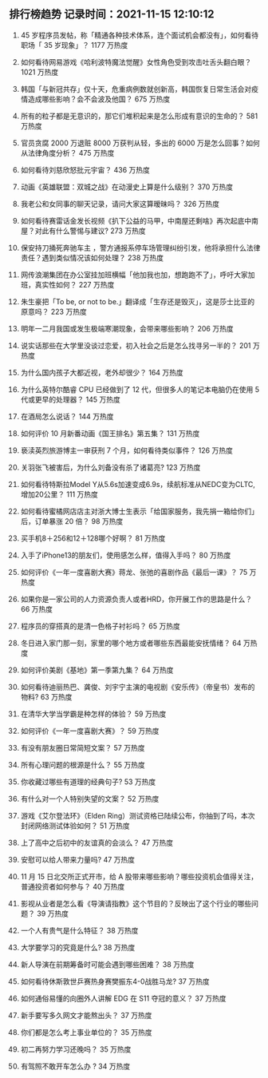 
## 排行榜趋势 记录时间：2021-11-15 12:10:12
  
  1. 45 岁程序员发帖，称「精通各种技术体系，连个面试机会都没有」，如何看待职场「 35 岁现象」？ 1177 万热度
    
  2. 如何看待网易游戏《哈利波特魔法觉醒》女性角色受到攻击吐舌头翻白眼？ 1021 万热度
    
  3. 韩国「与新冠共存」仅十天，危重病例数就创新高，韩国恢复日常生活会对疫情造成哪些影响？会不会波及他国？ 675 万热度
    
  4. 所有的粒子都是无意识的，那它们堆积起来是怎么形成有意识的生命的？ 581 万热度
    
  5. 官员贪腐 2000 万退赃 8000 万获判从轻，多出的 6000 万是怎么回事？如何从法律角度分析？ 475 万热度
    
  6. 如何看待刘慈欣怒批元宇宙？ 436 万热度
    
  7. 动画《英雄联盟：双城之战》在动漫史上算是什么级别？ 370 万热度
    
  8. 我老公和女同事的聊天记录，请问大家这算暧昧吗？ 326 万热度
    
  9. 如何看待赛雷话金发长视频《扒下公益的马甲，中南屋还剩啥》再次起底中南屋？对此有什么警惕与建议? 273 万热度
    
  10. 保安持刀捅死奔驰车主 ，警方通报系停车场管理纠纷引发，他将承担什么法律责任？遇到类似情况该如何处理？ 238 万热度
    
  11. 网传浪潮集团在办公室挂加班横幅「他加我也加，想跑跑不了」，呼吁大家加班，真实性如何？ 227 万热度
    
  12. 朱生豪把「To be, or not to be.」翻译成「生存还是毁灭」，这是莎士比亚的原意吗？ 223 万热度
    
  13. 明年一二月我国或发生极端寒潮现象，会带来哪些影响？ 206 万热度
    
  14. 说实话那些在大学里没谈过恋爱，初入社会之后是怎么找寻另一半的？ 201 万热度
    
  15. 为什么国内孩子大都近视，老外却很少？ 164 万热度
    
  16. 为什么英特尔酷睿 CPU 已经做到了 12 代，但很多人的笔记本电脑仍在使用 5 代或更早的处理器？ 145 万热度
    
  17. 在酒局怎么说话？ 144 万热度
    
  18. 如何评价 10 月新番动画《国王排名》第五集？ 131 万热度
    
  19. 亵渎英烈旅游博主一审获刑 7 个月，如何看待类似事件？ 126 万热度
    
  20. 关羽张飞被害后，为什么刘备没有杀了诸葛亮? 123 万热度
    
  21. 如何看待特斯拉Model Y从5.6s加速变成6.9s，续航标准从NEDC变为CLTC,增加20公里？ 111 万热度
    
  22. 如何看待蜜橘网店店主对浙大博士生表示「给国家服务，我先捐一箱给你们」后，订单暴涨 20 倍？ 98 万热度
    
  23. 买手机8＋256和12＋128哪个好啊？ 81 万热度
    
  24. 入手了iPhone13的朋友们，使用感怎么样，值得入手吗？ 80 万热度
    
  25. 如何评价《一年一度喜剧大赛》蒋龙、张弛的喜剧作品《最后一课》？ 75 万热度
    
  26. 如果你是一家公司的人力资源负责人或者HRD，你开展工作的思路是什么？ 66 万热度
    
  27. 程序员的穿搭真的是清一色格子衬衫吗？ 65 万热度
    
  28. 冬日进入家门那一刻，家里的哪个地方或者哪些东西最能安抚情绪？ 64 万热度
    
  29. 如何评价美剧《基地》第一季第九集？ 64 万热度
    
  30. 如何看待迪丽热巴、龚俊、刘宇宁主演的电视剧《安乐传》（帝皇书）发布的物料? 63 万热度
    
  31. 在清华大学当学霸是种怎样的体验？ 59 万热度
    
  32. 如何评价《一年一度喜剧大赛》？ 59 万热度
    
  33. 有没有朋友圈日常简短文案？ 57 万热度
    
  34. 所有心理问题的根源是什么？ 55 万热度
    
  35. 你收藏过哪些有道理的经典句子? 53 万热度
    
  36. 有什么对一个人特别失望的文案？ 52 万热度
    
  37. 游戏《艾尔登法环》（Elden Ring）测试资格已陆续公布，你抽到了吗，本次封闭网络测试体验如何？ 51 万热度
    
  38. 上了高中之后初中的友谊真的会淡么？ 47 万热度
    
  39. 安慰可以给人带来力量吗? 47 万热度
    
  40. 11 月 15 日北交所正式开市，给 A 股带来哪些影响？哪些投资机会值得关注，普通投资者如何参与？ 40 万热度
    
  41. 影视从业者是怎么看《导演请指教》这个节目的？反映出了这个行业的哪些问题？ 39 万热度
    
  42. 一个人有贵气是什么特征？ 38 万热度
    
  43. 大学要学习的究竟是什么? 38 万热度
    
  44. 新人导演在前期筹备时可能会遇到哪些困难？ 38 万热度
    
  45. 如何看待休斯敦世乒赛热身赛樊振东4-0战胜马龙? 37 万热度
    
  46. 如何通俗易懂的向圈外人讲解 EDG 在 S11 夺冠的意义？ 37 万热度
    
  47. 新手要写多久网文才能熬出头？ 37 万热度
    
  48. 你们都是怎么考上事业单位的？ 35 万热度
    
  49. 初二再努力学习还晚吗？ 35 万热度
    
  50. 有驾照不敢开车怎么办 ? 34 万热度
    
